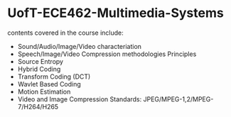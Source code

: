 # UofT-ECE462-Multimedia-Systems

contents covered in the course include: 
* Sound/Audio/Image/Video characteriation
* Speech/Image/Video Compression methodologies Principles
* Source Entropy 
* Hybrid Coding
* Transform Coding (DCT)
* Wavlet Based Coding
* Motion Estimation
* Video and Image Compression Standards: JPEG/MPEG-1,2/MPEG-7/H264/H265